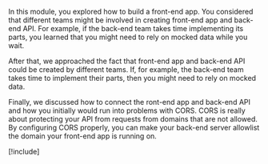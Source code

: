 In this module, you explored how to build a front-end app. You considered that different teams might be involved in creating front-end app and back-end API. For example, if the back-end team takes time implementing its parts, you learned that you might need to rely on mocked data while you wait.

After that, we approached the fact that front-end app and back-end API could be created by different teams. If, for example, the back-end team takes time to implement their parts, then you might need to rely on mocked data.

Finally, we discussed how to connect the ront-end app and back-end API and how you initially would run into problems with CORS. CORS is really about protecting your API from requests from domains that are not allowed. By configuring CORS properly, you can make your back-end server allowlist the domain your front-end app is running on.

[!include[](../../../includes/dotnet-summary.md)]
